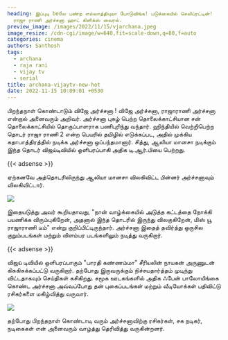 ```yaml
---
heading: இப்புடி bedல பண்ற எல்லாத்தியுமா போடுவிங்க! படுக்கையில் செலிப்ரட்டின்!
  ராஜா ராணி அர்ச்சனா ஹாட் கிளிக்ஸ் வைரல்.
preview_image: /images/2022/11/15/vjarchana.jpeg
image_resize: /cdn-cgi/image/w=640,fit=scale-down,q=80,f=auto
categories: cinema
authors: Santhosh
tags:
  - archana
  - raja rani
  - vijay tv
  - serial
title: archana-vijaytv-new-hot
date: 2022-11-15 10:09:01 +0530
---
```

பிறந்தநாள் கொண்டாடும் விஜே அர்ச்சனா !
விஜே அர்ச்சனா, ராஜாராணி அர்ச்சனா என்றால் அனைவரும் அறிவர். அர்ச்சனா புகழ் பெற்ற தொலைக்காட்சியான சன் தொலைக்காட்சியில் தொகுப்பாளராக பணிபுரிந்து வந்தார். ஹிந்தியில் வெற்றிபெற்ற தொடர் ராஜா ராணி 2 என்ற பெயரில் தமிழில் எடுக்கப்பட, அதில் முக்கிய கதாபாத்திரத்தில் நடிக்க அர்ச்சனா ஒப்பந்தமானார். சித்து, ஆலியா மானசா நடிக்கும் இந்த தொடர் விஜய்டிவியில் ஒளிபரப்பாகி அதிக டி.ஆர்.பியை பெற்றது. 

{{< adsense >}}


ஏற்கனவே அத்தொடரிலிருந்து ஆலியா மானசா விலகிவிட்ட பின்னர் அர்ச்சனாவும் விலகிவிட்டார். 

![](/images/2022/11/15/archana-vijaytv-new-hot2.jpeg)

இதையடுத்து அவர் கூறியதாவது, "நான் வாழ்க்கையில் அடுத்த கட்டத்தை நோக்கி பயணிக்க விரும்புகிறேன், அதனால் இந்த தொடரில் இருந்து விலகுகிறேன், மிஸ் யூ ராஜாராணி டீம்" என்று குறிப்பிட்டிருந்தார். அர்ச்சனா இதைத் தவிர்த்து ஒருசில குறும்படங்கள் மற்றும் விளம்பர படங்களிலும் நடித்து வருகிறார்.

{{< adsense >}}


விஜய் டிவியில் ஒளிபரப்பாகும் "பாரதி கண்ணம்மா" சீரியலின் நாயகன் அருணுடன் கிசுகிசுக்கப்பட்டு வருகிறார். தற்போது இருவருக்கும் நிச்சயதார்த்தம் முடிந்து விட்டதாகவும் செய்திகள் கசிகிறது. சமூக ஊடகங்களில் அதிக ஃபேன் பாலோயிங்கை கொண்ட அர்ச்சனா அவ்வப்போது தன் புகைப்படங்கள் மற்றும் வீடியோக்கள் பதிவிட்டு ரசிகர்களை மகிழ்வித்து வருவார்.


![](/images/2022/11/15/archana-vijaytv-new-hot.jpeg)

தற்போது பிறந்தநாள் கொண்டாடி வரும் அர்ச்சனாவிற்கு ரசிகர்கள், சக நடிகர், நடிகைகள் என் அனைவரும் வாழ்த்து தெரிவித்து வருகின்றனர்.
